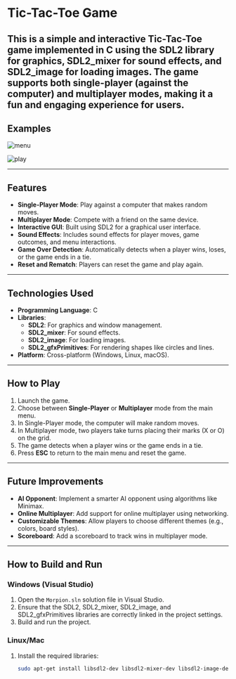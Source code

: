 # Tic-Tac-Toe Game

This is a simple and interactive Tic-Tac-Toe game implemented in **C** using the **SDL2 library** for graphics, **SDL2_mixer** for sound effects, and **SDL2_image** for loading images. The game supports both **single-player** (against the computer) and **multiplayer** modes, making it a fun and engaging experience for users.
---
## Examples 
![menu](https://github.com/user-attachments/assets/453044d0-c1ec-44a1-9b57-0c1f8da1f0f9)

![play](https://github.com/user-attachments/assets/e3bfc097-638a-4f8b-af3c-53a8600d347d)

---

## Features
- **Single-Player Mode**: Play against a computer that makes random moves.
- **Multiplayer Mode**: Compete with a friend on the same device.
- **Interactive GUI**: Built using SDL2 for a graphical user interface.
- **Sound Effects**: Includes sound effects for player moves, game outcomes, and menu interactions.
- **Game Over Detection**: Automatically detects when a player wins, loses, or the game ends in a tie.
- **Reset and Rematch**: Players can reset the game and play again.

---

## Technologies Used
- **Programming Language**: C
- **Libraries**:
  - **SDL2**: For graphics and window management.
  - **SDL2_mixer**: For sound effects.
  - **SDL2_image**: For loading images.
  - **SDL2_gfxPrimitives**: For rendering shapes like circles and lines.
- **Platform**: Cross-platform (Windows, Linux, macOS).

---

## How to Play
1. Launch the game.
2. Choose between **Single-Player** or **Multiplayer** mode from the main menu.
3. In Single-Player mode, the computer will make random moves.
4. In Multiplayer mode, two players take turns placing their marks (X or O) on the grid.
5. The game detects when a player wins or the game ends in a tie.
6. Press **ESC** to return to the main menu and reset the game.

---

## Future Improvements
- **AI Opponent**: Implement a smarter AI opponent using algorithms like Minimax.
- **Online Multiplayer**: Add support for online multiplayer using networking.
- **Customizable Themes**: Allow players to choose different themes (e.g., colors, board styles).
- **Scoreboard**: Add a scoreboard to track wins in multiplayer mode.

---

## How to Build and Run

### Windows (Visual Studio)
1. Open the `Morpion.sln` solution file in Visual Studio.
2. Ensure that the SDL2, SDL2_mixer, SDL2_image, and SDL2_gfxPrimitives libraries are correctly linked in the project settings.
3. Build and run the project.

### Linux/Mac
1. Install the required libraries:
   ```bash
   sudo apt-get install libsdl2-dev libsdl2-mixer-dev libsdl2-image-dev
